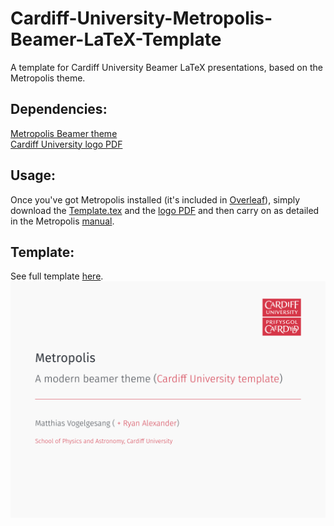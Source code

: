# Cardiff-University-Metropolis-Beamer-LaTeX-Template
A template for Cardiff University Beamer LaTeX presentations, based on the Metropolis theme.

## Dependencies:
[Metropolis Beamer theme](https://github.com/matze/mtheme)<br>
[Cardiff University logo PDF](https://github.com/RyanAPhys/Cardiff-University-Metropolis-Beamer-LaTeX-Template/raw/main/Cardiff_University_(logo).pdf)

## Usage:
Once you've got Metropolis installed (it's included in [Overleaf](https://overleaf.com)), simply download the [Template.tex](https://github.com/RyanAPhys/Cardiff-University-Metropolis-Beamer-LaTeX-Template/blob/4663bedc0fb2f0e58dd346f65c680c5c21713c3c/Template.tex) and the [logo PDF](https://github.com/RyanAPhys/Cardiff-University-Metropolis-Beamer-LaTeX-Template/blob/4663bedc0fb2f0e58dd346f65c680c5c21713c3c/Cardiff_University_(logo).pdf) and then carry on as detailed in the Metropolis [manual](https://mirror.ox.ac.uk/sites/ctan.org/macros/latex/contrib/beamer-contrib/themes/metropolis/doc/metropolistheme.pdf).

## Template:
See full template [here](https://github.com/RyanAPhys/Cardiff-University-Metropolis-Beamer-LaTeX-Template/blob/dff2fa52fcab595743b106e0464577319245bd3f/Cardiff_University_Metropolis_Beamer_Theme.pdf).<br>
<IMG SRC="./Template.png">
